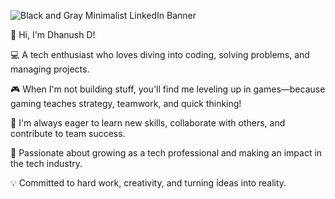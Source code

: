 ![Black and Gray Minimalist LinkedIn Banner](https://github.com/user-attachments/assets/e322bf44-d633-47fc-9a37-f232c2b04482)

👋 Hi, I'm Dhanush D!

💻 A tech enthusiast who loves diving into coding, solving problems, and managing projects.

🎮 When I'm not building stuff, you'll find me leveling up in games—because gaming teaches strategy, teamwork, and quick thinking!

🚀 I'm always eager to learn new skills, collaborate with others, and contribute to team success.

🌟 Passionate about growing as a tech professional and making an impact in the tech industry.

💡 Committed to hard work, creativity, and turning ideas into reality.
